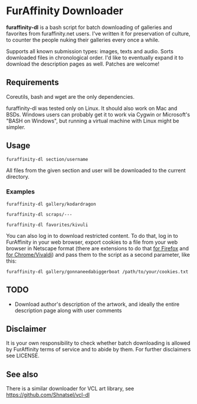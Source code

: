 # FurAffinity Downloader
**furaffinity-dl** is a bash script for batch downloading of galleries and favorites from furaffinity.net users.
I've written it for preservation of culture, to counter the people nuking their galleries every once a while.

Supports all known submission types: images, texts and audio. Sorts downloaded files in chronological order.
I'd like to eventually expand it to download the description pages as well. Patches are welcome!

## Requirements

Coreutils, bash and wget are the only dependencies.

furaffinity-dl was tested only on Linux. It should also work on Mac and BSDs.
Windows users can probably get it to work via Cygwin or Microsoft's "BASH on Windows", but running a virtual machine with Linux might be simpler.

## Usage
 `furaffinity-dl section/username`

All files from the given section and user will be downloaded to the current directory.

### Examples
 `furaffinity-dl gallery/kodardragon`

 `furaffinity-dl scraps/---`

 `furaffinity-dl favorites/kivuli`

You can also log in to download restricted content. To do that, log in to FurAffinity in your web browser, export cookies to a file from your web browser in Netscape format (there are extensions to do that [for Firefox](https://addons.mozilla.org/en-US/firefox/addon/ganbo/) and [for Chrome/Vivaldi](https://chrome.google.com/webstore/detail/cookiestxt/njabckikapfpffapmjgojcnbfjonfjfg)) and pass them to the script as a second parameter, like this:

 `furaffinity-dl gallery/gonnaneedabiggerboat /path/to/your/cookies.txt`

## TODO
 * Download author's description of the artwork, and ideally the entire description page along with user comments

## Disclaimer
It is your own responsibility to check whether batch downloading is allowed by FurAffinity terms of service and to abide by them. For further disclaimers see LICENSE.

## See also

There is a similar downloader for VCL art library, see https://github.com/Shnatsel/vcl-dl
